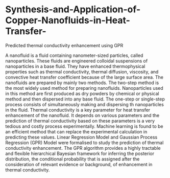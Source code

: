 # Synthesis-and-Application-of-Copper-Nanofluids-in-Heat-Transfer-
Predicted thermal conductivity enhancement using GPR 


A nanofluid is a fluid containing nanometer-sized particles, called nanoparticles. These fluids are engineered colloidal suspensions of nanoparticles in a base fluid. They have enhanced thermophysical properties such as thermal conductivity, thermal diffusion, viscosity, and convective heat transfer coefficient because of the large surface area. The nanofluids are prepared by mainly two methods. The two-step method is the most widely used method for preparing nanofluids. Nanoparticles used in this method are first produced as dry powders by chemical or physical method and then dispersed into any base fluid. The one-step or single-step process consists of simultaneously making and dispersing th  nanoparticles in the fluid. Thermal conductivity is a key parameter for heat transfer enhancement of the nanofluid. It depends on various parameters and the prediction of thermal conductivity based on these parameters is a very tedious and costly process experimentally. Machine learning is found to be an efficient method that can replace the experimental calculation in predicting these values. Linear Regression Model and Gaussian Process Regression (GPR) Model were formalised to study the prediction of thermal conductivity enhancement. The GPR algorithm provides a highly tractable and flexible hierarchical Bayesian framework for inferring the posterior distribution, the conditional probability that is assigned after the consideration of relevant evidence or background, of enhancement in thermal conductivity. 

